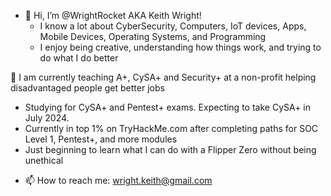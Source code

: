 - 👋 Hi, I’m @WrightRocket AKA Keith Wright! 
  * I know a lot about CyberSecurity, Computers, IoT devices, Apps, Mobile Devices, Operating Systems, and Programming
  * I enjoy being creative, understanding how things work, and trying to do what I do better
 
🌱 I am currently teaching A+, CySA+ and Security+ at a non-profit helping disadvantaged people get better jobs
  * Studying for CySA+ and Pentest+ exams. Expecting to take CySA+ in July 2024.
  * Currently in top 1% on TryHackMe.com after completing paths for SOC Level 1, Pentest+, and more modules
  * Just beginning to learn what I can do with a Flipper Zero without being unethical
- 📫 How to reach me: wright.keith@gmail.com

<!---
wrightrocket/wrightrocket is a ✨ special ✨ repository because its `README.md` (this file) appears on your GitHub profile.
You can click the Preview link to take a look at your changes.
--->
